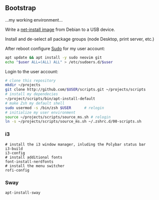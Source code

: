 ## Bootstrap

...my working environment...

Write a [net-install image](https://www.debian.org/distrib/netinst) from Debian
to a USB device.

Install and de-select all package groups (node Desktop, print server, etc.)

After reboot configure [Sudo](linux/sudo.md) for my user account:

```bash
apt update && apt install -y sudo neovim git
echo "$user ALL=(ALL) ALL" > /etc/sudoers.d/$user
```

Login to the user account:

```bash
# clone this repository
mkdir ~/projects
git clone http://github.com/$USER/scripts.git ~/projects/scripts
# install my dependecies
~/project/scripts/bin/apt-install-default
# make Zsh my default shell
sudo usermod -s /bin/zsh $USER      # relogin
# initialize my user environment
source ~/projects/scripts/source_ms.sh # relogin
ln -s ~/projects/scripts/source_ms.sh ~/.zshrc.d/00-scripts.sh
```

### i3

```shell
# install the i3 window manager, inluding the Polybar status bar
i3-build
i3-config
# install additional fonts
font-install-nerdfonts
# install the menu switcher
rofi-config
```

### Sway

```shell
apt-install-sway
```
